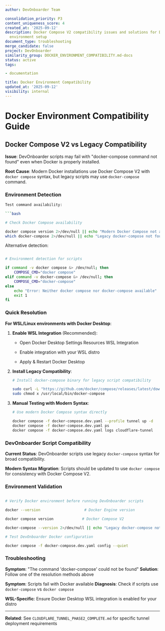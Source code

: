 ```yaml
---
author: DevOnboarder Team

consolidation_priority: P3
content_uniqueness_score: 4
created_at: '2025-09-12'
description: Docker Compose V2 compatibility issues and solutions for DevOnboarder
  environment setup
document_type: troubleshooting
merge_candidate: false
project: DevOnboarder
similarity_group: DOCKER_ENVIRONMENT_COMPATIBILITY.md-docs
status: active
tags:

- documentation

title: Docker Environment Compatibility
updated_at: '2025-09-12'
visibility: internal
---
```


# Docker Environment Compatibility Guide

## Docker Compose V2 vs Legacy Compatibility

**Issue**: DevOnboarder scripts may fail with "docker-compose command not found" even when Docker is properly installed.

**Root Cause**: Modern Docker installations use Docker Compose V2 with `docker compose` syntax, but legacy scripts may use `docker-compose` command.

### Environment Detection

```bash
Test command availability:

```bash

# Check Docker Compose availability

docker compose version 2>/dev/null || echo "Modern Docker Compose not available"
which docker-compose 2>/dev/null || echo "Legacy docker-compose not found"

```

Alternative detection:

```bash

# Environment detection for scripts

if command -v docker compose &> /dev/null; then
    COMPOSE_CMD="docker compose"
elif command -v docker-compose &> /dev/null; then
    COMPOSE_CMD="docker-compose"
else
    echo "Error: Neither docker compose nor docker-compose available"
    exit 1
fi

```

### Quick Resolution

**For WSL/Linux environments with Docker Desktop**:

1. **Enable WSL Integration** (Recommended):

   - Open Docker Desktop  Settings  Resources  WSL Integration

   - Enable integration with your WSL distro

   - Apply & Restart Docker Desktop

1. **Install Legacy Compatibility**:

   ```bash
   # Install docker-compose binary for legacy script compatibility

   sudo curl -L "https://github.com/docker/compose/releases/latest/download/docker-compose-$(uname -s)-$(uname -m)" -o /usr/local/bin/docker-compose
   sudo chmod x /usr/local/bin/docker-compose
   ```

1. **Manual Testing with Modern Syntax**:

   ```bash
   # Use modern Docker Compose syntax directly

   docker compose -f docker-compose.dev.yaml --profile tunnel up -d
   docker compose -f docker-compose.dev.yaml ps
   docker compose -f docker-compose.dev.yaml logs cloudflare-tunnel
   ```

### DevOnboarder Script Compatibility

**Current Status**: DevOnboarder scripts use legacy `docker-compose` syntax for broad compatibility.

**Modern Syntax Migration**: Scripts should be updated to use `docker compose` for consistency with Docker Compose V2.

### Environment Validation

```bash

# Verify Docker environment before running DevOnboarder scripts

docker --version                    # Docker Engine version

docker compose version             # Docker Compose V2

docker-compose --version 2>/dev/null || echo "Legacy docker-compose not available"

# Test DevOnboarder Docker configuration

docker compose -f docker-compose.dev.yaml config --quiet

```

### Troubleshooting

**Symptom**: "The command 'docker-compose' could not be found"
**Solution**: Follow one of the resolution methods above

**Symptom**: Scripts fail with Docker available
**Diagnosis**: Check if scripts use `docker-compose` vs `docker compose`

**WSL-Specific**: Ensure Docker Desktop WSL integration is enabled for your distro

---

**Related**: See `CLOUDFLARE_TUNNEL_PHASE2_COMPLETE.md` for specific tunnel deployment requirements
